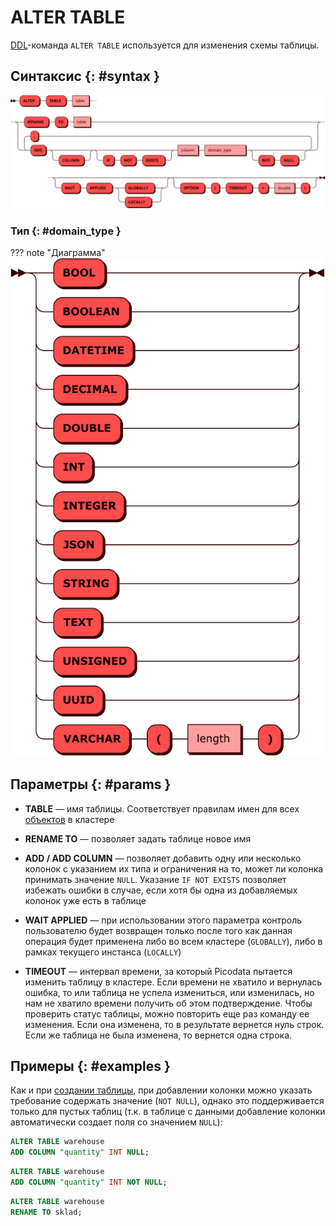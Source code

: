 # ALTER TABLE

[DDL](ddl.md)-команда `ALTER TABLE` используется для изменения схемы
таблицы.

## Синтаксис {: #syntax }

![Alter table](../../images/ebnf/alter_table.svg)

### Тип {: #domain_type }

??? note "Диаграмма"
    ![Type](../../images/ebnf/domain_type.svg)

## Параметры {: #params }

* **TABLE** — имя таблицы. Соответствует правилам имен для всех [объектов](object.md)
  в кластере

* **RENAME TO** — позволяет задать таблице новое имя

* **ADD / ADD COLUMN** — позволяет добавить одну или несколько колонок с
указанием их типа и ограничения на то, может ли колонка принимать
значение `NULL`. Указание `IF NOT EXISTS` позволяет избежать ошибки в
случае, если хотя бы одна из добавляемых колонок уже есть в таблице
<!--
* **RENAME / RENAME COLUMN** — позволяет переименовать указанную колонку

* **DROP / DROP COLUMN** — позволяет удалить указанную колонку или несколько колонок

* **IF EXISTS** — позволяет избежать ошибки в случае, если хотя бы
  одной из удаляемых колонок нет в кластере

* **ALTER / ALTER COLUMN** — позволяет задать для одной или нескольких
  колонок тип данных, а также снять/установить признак `NOT NULL`
-->
* **WAIT APPLIED** — при использовании этого параметра контроль
  пользователю будет возвращен только после того как данная операция
  будет применена либо во всем кластере (`GLOBALLY`), либо в рамках
  текущего инстанса (`LOCALLY`)

* **TIMEOUT** — интервал времени, за который Picodata пытается изменить
  таблицу в кластере. Если времени не хватило и вернулась ошибка, то или
  таблица не успела измениться, или изменилась, но нам не хватило времени
  получить об этом подтверждение. Чтобы проверить статус таблицы, можно
  повторить еще раз команду ее изменения. Если она изменена, то в
  результате вернется нуль строк. Если же таблица не была изменена, то
  вернется одна строка.

## Примеры {: #examples }

Как и при [создании таблицы], при добавлении колонки можно указать
требование содержать значение (`NOT NULL`), однако это поддерживается
только для пустых таблиц (т.к. в таблице с данными добавление колонки
автоматически создает поля со значением `NULL`):

```sql title="Добавление колонки к таблице с данными"
ALTER TABLE warehouse
ADD COLUMN "quantity" INT NULL;
```

```sql title="Добавление колонки к пустой таблице"
ALTER TABLE warehouse
ADD COLUMN "quantity" INT NOT NULL;
```

```sql title="Переименование таблицы"
ALTER TABLE warehouse
RENAME TO sklad;
```

[создании таблицы]: create_table.md
